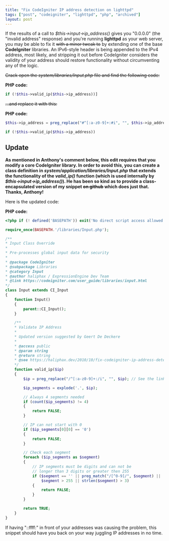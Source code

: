 ```yaml
---
title: "Fix CodeIgniter IP address detection on lighttpd"
tags: ["post", "codeigniter", "lighttpd", "php", "archived"]
layout: post
---
```


If the results of a call to _$this->input->ip_address()_ gives
you "0.0.0.0" (the "invalid address" response) and you're running
**lighttpd** as your web server, you may be able to fix it <s>with a
minor tweak to</s> by extending one of the base **CodeIgniter** libraries.
An IPv6-style header is being appended to the IPv4 address, most likely,
and stripping it out before CodeIgniter considers the validity of your
address should restore functionality without circumventing any of the
logic.<!--more-->

<s>Crack open the _system/libraries/Input.php_ file and find the
following code:</s>

**PHP code:**

```php
if (!$this->valid_ip($this->ip_address))]
```

<s>...and replace it with this:</s>

**PHP code:**

```php
$this->ip_address = preg_replace("#^[:a-z0-9]+:#i", "", $this->ip_address);

if (!$this->valid_ip($this->ip_address))
```

## Update

**As mentioned in Anthony's comment below, this edit requires that you
modify a core CodeIgniter library. In order to avoid this, you can
create a class definition in _system/application/libraries/Input.php_
that extends the functionality of the _valid_ip()_ function (which is
used internally by _$this->input->ip_address()_). He has been so
kind as to provide a class-encapsulated version of my snippet <s>on
github</s> which does just that. Thanks, Anthony!**

Here is the updated code:

**PHP code:**

```php
<?php if (! defined('BASEPATH')) exit('No direct script access allowed');

require_once(BASEPATH.'/libraries/Input.php');

/**
* Input Class Override
*
* Pre-processes global input data for security
*
* @package CodeIgniter
* @subpackage Libraries
* @category Input
* @author haliphax / ExpressionEngine Dev Team
* @link https://codeigniter.com/user_guide/libraries/input.html
*/
class Input extends CI_Input
{
	function Input()
	{
		parent::CI_Input();
	}

	/**
	* Validate IP Address
	*
	* Updated version suggested by Geert De Deckere
	*
	* @access public
	* @param string
	* @return string
	* @see https://haliphax.dev/2010/10/fix-codeigniter-ip-address-detection-on-lighttpd/
	*/
	function valid_ip($ip)
	{
		$ip = preg_replace("/^[:a-z0-9]+:/i", "", $ip); // See the link in the @see declaration above for more info

		$ip_segments = explode('.', $ip);

		// Always 4 segments needed
		if (count($ip_segments) != 4)
		{
			return FALSE;
		}

		// IP can not start with 0
		if ($ip_segments[0][0] == '0')
		{
			return FALSE;
		}

		// Check each segment
		foreach ($ip_segments as $segment)
		{
			// IP segments must be digits and can not be
			// longer than 3 digits or greater then 255
			if ($segment == '' || preg_match("/[^0-9]/", $segment) ||
				$segment > 255 || strlen($segment) > 3)
			{
				return FALSE;
			}
		}

		return TRUE;
	}
}
```

If having "::ffff:" in front of your addresses was causing the problem,
this snippet should have you back on your way juggling IP addresses in
no time.

